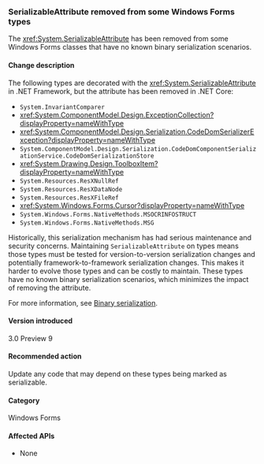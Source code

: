 ### SerializableAttribute removed from some Windows Forms types

The <xref:System.SerializableAttribute> has been removed from some Windows Forms classes that have no known binary serialization scenarios.

#### Change description

The following types are decorated with the <xref:System.SerializableAttribute> in .NET Framework, but the attribute has been removed in .NET Core:

- `System.InvariantComparer`
- <xref:System.ComponentModel.Design.ExceptionCollection?displayProperty=nameWithType>
- <xref:System.ComponentModel.Design.Serialization.CodeDomSerializerException?displayProperty=nameWithType>
- `System.ComponentModel.Design.Serialization.CodeDomComponentSerializationService.CodeDomSerializationStore`
- <xref:System.Drawing.Design.ToolboxItem?displayProperty=nameWithType>
- `System.Resources.ResXNullRef`
- `System.Resources.ResXDataNode`
- `System.Resources.ResXFileRef`
- <xref:System.Windows.Forms.Cursor?displayProperty=nameWithType>
- `System.Windows.Forms.NativeMethods.MSOCRINFOSTRUCT`
- `System.Windows.Forms.NativeMethods.MSG`

Historically, this serialization mechanism has had serious maintenance and security concerns. Maintaining `SerializableAttribute` on types means those types must be tested for version-to-version serialization changes and potentially framework-to-framework serialization changes. This makes it harder to evolve those types and can be costly to maintain. These types have no known binary serialization scenarios, which minimizes the impact of removing the attribute.

For more information, see [Binary serialization](~/docs/standard/serialization/binary-serialization.md).

#### Version introduced

3.0 Preview 9

#### Recommended action

Update any code that may depend on these types being marked as serializable.

#### Category

Windows Forms

#### Affected APIs

- None

<!--

### Affected APIs

- Not detectable via API analysis

-->
